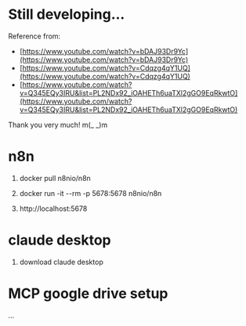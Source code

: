 # Still developing...

Reference from:
- [https://www.youtube.com/watch?v=bDAJ93Dr9Yc](https://www.youtube.com/watch?v=bDAJ93Dr9Yc)
- [https://www.youtube.com/watch?v=Cdqzg4qY1UQ](https://www.youtube.com/watch?v=Cdqzg4qY1UQ)
- [https://www.youtube.com/watch?v=Q345EQy3IRU&list=PL2NDx92_iOAHETh6uaTXl2gGO9EqRkwtO](https://www.youtube.com/watch?v=Q345EQy3IRU&list=PL2NDx92_iOAHETh6uaTXl2gGO9EqRkwtO)

Thank you very much! m(_ _)m

# n8n

1. docker pull n8nio/n8n

2. docker run -it --rm -p 5678:5678 n8nio/n8n

3. http://localhost:5678

# claude desktop

1. download claude desktop

# MCP google drive setup

...